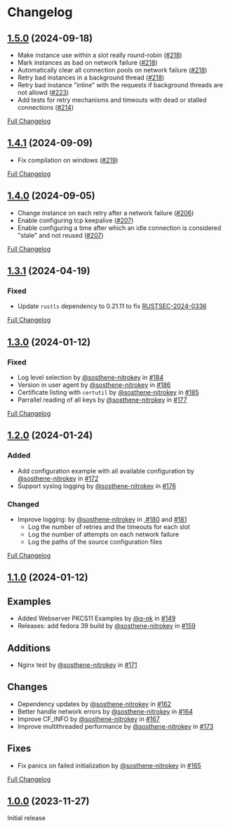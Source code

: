 # Changelog


## [1.5.0][] (2024-09-18)

- Make instance use within a slot really round-robin ([#218][])
- Mark instances as bad on network failure ([#218][])
- Automatically clear all connection pools on network failure ([#218][])
- Retry bad instances in a background thread ([#218][])
- Retry bad instance "inline" with the requests if background threads are not allowd ([#223][])
- Add tests for retry mechanisms and timeouts with dead or stalled connections ([#214][])

[#214]: https://github.com/Nitrokey/nethsm-pkcs11/pull/214
[#218]: https://github.com/Nitrokey/nethsm-pkcs11/pull/218
[#223]: https://github.com/Nitrokey/nethsm-pkcs11/pull/223

[1.5.0]: https://github.com/Nitrokey/nethsm-pkcs11/releases/tag/v1.5.0
[Full Changelog](https://github.com/Nitrokey/nethsm-pkcs11/compare/v1.4.1...v1.5.0)

## [1.4.1][] (2024-09-09)

- Fix compilation on windows ([#219][])

[#219]: https://github.com/Nitrokey/nethsm-pkcs11/pull/219

[1.4.1]: https://github.com/Nitrokey/nethsm-pkcs11/releases/tag/v1.4.1
[Full Changelog](https://github.com/Nitrokey/nethsm-pkcs11/compare/v1.4.0...v1.4.1)

## [1.4.0][] (2024-09-05)

- Change instance on each retry after a network failure ([#206][])
- Enable configuring tcp keepalive ([#207][])
- Enable configuring a time after which an idle connection is considered "stale" and not reused ([#207][])

[#206]: https://github.com/Nitrokey/nethsm-pkcs11/pulls/#206
[#207]: https://github.com/Nitrokey/nethsm-pkcs11/pulls/#207

[Full Changelog](https://github.com/Nitrokey/nethsm-pkcs11/compare/v1.3.1...v1.4.0)

[1.4.0]: https://github.com/Nitrokey/nethsm-pkcs11/releases/tag/v1.4.0

## [1.3.1][] (2024-04-19)

### Fixed

- Update `rustls` dependency to 0.21.11 to fix [RUSTSEC-2024-0336][]

[Full Changelog](https://github.com/Nitrokey/nethsm-pkcs11/compare/1.3.0...v1.3.1)

[1.3.1]: https://github.com/Nitrokey/nethsm-pkcs11/releases/tag/v1.3.1

[RUSTSEC-2024-0336]: https://rustsec.org/advisories/RUSTSEC-2024-0336.html

## [1.3.0][] (2024-01-12)

### Fixed

- Log level selection by [@sosthene-nitrokey][] in [#184][]
- Version in user agent by [@sosthene-nitrokey][] in [#186][]
- Certificate listing with `certutil` by [@sosthene-nitrokey][] in [#185][]
- Parrallel reading of all keys by [@sosthene-nitrokey][] in [#177][]

[Full Changelog](https://github.com/Nitrokey/nethsm-pkcs11/compare/1.2.0...1.3.0)

[1.3.0]: https://github.com/Nitrokey/nethsm-pkcs11/releases/tag/1.3.0

[#184]: https://github.com/Nitrokey/nethsm-pkcs11/pulls/#184
[#186]: https://github.com/Nitrokey/nethsm-pkcs11/pulls/#186
[#185]: https://github.com/Nitrokey/nethsm-pkcs11/pulls/#185
[#177]: https://github.com/Nitrokey/nethsm-pkcs11/pulls/#177

## [1.2.0][] (2024-01-24)

### Added

- Add configuration example with all available configuration by [@sosthene-nitrokey][] in [#172][]
- Support syslog logging by [@sosthene-nitrokey][] in [#176][]

### Changed

- Improve logging: by [@sosthene-nitrokey][] in ,[#180][] and [#181][] 
  - Log the number of retries and the timeouts for each slot
  - Log the number of attempts on each network failure
  - Log the paths of the source configuration files

[Full Changelog](https://github.com/Nitrokey/nethsm-pkcs11/compare/1.1.0...1.2.0)

[#180]: https://github.com/Nitrokey/nethsm-pkcs11/pulls/180
[#181]: https://github.com/Nitrokey/nethsm-pkcs11/pulls/181
[#176]: https://github.com/Nitrokey/nethsm-pkcs11/pulls/176
[#172]: https://github.com/Nitrokey/nethsm-pkcs11/pulls/172

[1.2.0]: https://github.com/Nitrokey/nethsm-pkcs11/releases/tag/1.2.0

## [1.1.0][] (2024-01-12)

## Examples

- Added Webserver PKCS11 Examples by [@q-nk][] in [#149][]
- Releases: add fedora 39 build by [@sosthene-nitrokey][] in [#159][]

## Additions

- Nginx test by [@sosthene-nitrokey][] in [#171][]

## Changes

- Dependency updates by [@sosthene-nitrokey][] in [#162][]
- Better handle network errors by [@sosthene-nitrokey][] in [#164][]
- Improve CF_INFO by [@sosthene-nitrokey][] in [#167][]
- Improve multithreaded performance by [@sosthene-nitrokey][] in [#173][]

## Fixes

- Fix panics on failed initialization by [@sosthene-nitrokey][] in [#165][]

[Full Changelog](https://github.com/Nitrokey/nethsm-pkcs11/compare/1.0.0...1.1.0)

[#149]: https://github.com/Nitrokey/nethsm-pkcs11/pulls/149
[#159]: https://github.com/Nitrokey/nethsm-pkcs11/pulls/159
[#162]: https://github.com/Nitrokey/nethsm-pkcs11/pulls/162
[#164]: https://github.com/Nitrokey/nethsm-pkcs11/pulls/164
[#167]: https://github.com/Nitrokey/nethsm-pkcs11/pulls/167
[#171]: https://github.com/Nitrokey/nethsm-pkcs11/pulls/171
[#165]: https://github.com/Nitrokey/nethsm-pkcs11/pulls/165
[#173]: https://github.com/Nitrokey/nethsm-pkcs11/pulls/173

[1.1.0]: https://github.com/Nitrokey/nethsm-pkcs11/releases/tag/1.1.0

[@q-nk]: https://github.com/q-nk
[@sosthene-nitrokey]: https://github.com/sosthene-nitrokey

## [1.0.0][] (2023-11-27)

Initial release

[1.0.0]: https://github.com/Nitrokey/nethsm-pkcs11/releases/tag/1.0.0
